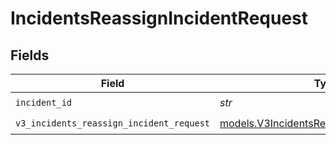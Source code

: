 # IncidentsReassignIncidentRequest


## Fields

| Field                                                                                        | Type                                                                                         | Required                                                                                     | Description                                                                                  |
| -------------------------------------------------------------------------------------------- | -------------------------------------------------------------------------------------------- | -------------------------------------------------------------------------------------------- | -------------------------------------------------------------------------------------------- |
| `incident_id`                                                                                | *str*                                                                                        | :heavy_check_mark:                                                                           | N/A                                                                                          |
| `v3_incidents_reassign_incident_request`                                                     | [models.V3IncidentsReassignIncidentRequest](../models/v3incidentsreassignincidentrequest.md) | :heavy_check_mark:                                                                           | N/A                                                                                          |